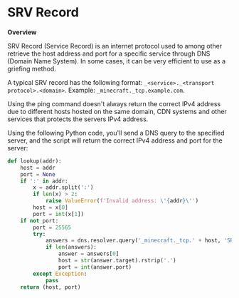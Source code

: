# SRV Record

**Overview**

SRV Record (Service Record) is an internet protocol used to among other retrieve the host address and port for a specific service through DNS (Domain Name System). In some cases, it can be very efficient to use as a griefing method.

A typical SRV record has the following format: `_<service>._<transport protocol>.<domain>`. Example: `_minecraft._tcp.example.com`.

Using the ping command doesn't always return the correct IPv4 address due to different hosts hosted on the same domain, CDN systems and other services that protects the servers IPv4 address.

Using the following Python code, you'll send a DNS query to the specified server, and the script will return the correct IPv4 address and port for the server:
```python
def lookup(addr):
    host = addr
    port = None
    if ':' in addr:
        x = addr.split(':')
        if len(x) > 2:
            raise ValueError(f'Invalid address: \'{addr}\'')
        host = x[0]
        port = int(x[1])
    if not port:
        port = 25565
        try:
            answers = dns.resolver.query('_minecraft._tcp.' + host, 'SRV')
            if len(answers):
                answer = answers[0]
                host = str(answer.target).rstrip('.')
                port = int(answer.port)
        except Exception:
            pass
    return (host, port)
```
